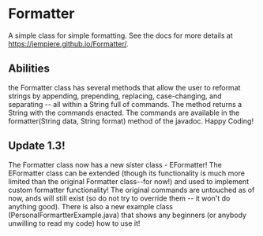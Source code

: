 # Formatter
A simple class for simple formatting. See the docs for more details at https://jempiere.github.io/Formatter/.


## Abilities


the Formatter class has several methods that allow the user to reformat strings by appending, prepending, replacing, case-changing, and separating -- all within a String full of commands. The method returns a String with the commands enacted.
The commands are available in the formatter(String data, String format) method of the javadoc. Happy Coding!

## Update 1.3!


The Formatter class now has a new sister class - EFormatter! The EFormatter class can be extended (though its functionality is much more limited than the original Formatter class--for now!) and used to implement custom formatter functionality! The original commands are untouched as of now, ands will still exist (so do not try to override them -- it won't do anything good). There is also a new example class (PersonalFormartterExample.java) that shows any beginners (or anybody unwilling to read my code) how to use it!
